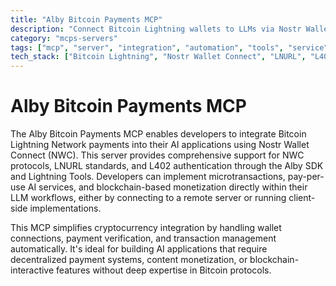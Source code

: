 ```yaml
---
title: "Alby Bitcoin Payments MCP"
description: "Connect Bitcoin Lightning wallets to LLMs via Nostr Wallet Connect for seamless cryptocurrency payments."
category: "mcps-servers"
tags: ["mcp", "server", "integration", "automation", "tools", "service"]
tech_stack: ["Bitcoin Lightning", "Nostr Wallet Connect", "LNURL", "L402", "Cryptocurrency Payments"]
---
```


# Alby Bitcoin Payments MCP

The Alby Bitcoin Payments MCP enables developers to integrate Bitcoin Lightning Network payments into their AI applications using Nostr Wallet Connect (NWC). This server provides comprehensive support for NWC protocols, LNURL standards, and L402 authentication through the Alby SDK and Lightning Tools. Developers can implement microtransactions, pay-per-use AI services, and blockchain-based monetization directly within their LLM workflows, either by connecting to a remote server or running client-side implementations.

This MCP simplifies cryptocurrency integration by handling wallet connections, payment verification, and transaction management automatically. It's ideal for building AI applications that require decentralized payment systems, content monetization, or blockchain-interactive features without deep expertise in Bitcoin protocols.

